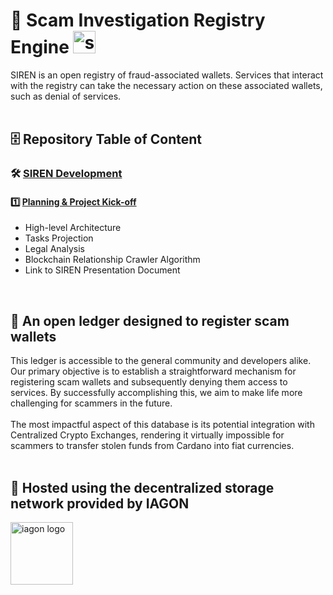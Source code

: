 # 🚨 Scam Investigation Registry Engine [<img alt="siren webapp" width="36px" src="https://cdn-icons-png.flaticon.com/512/1150/1150626.png" />][siren]
SIREN is an open registry of fraud-associated wallets. Services that interact with the registry can take the necessary action on these associated wallets, such as denial of services.
</br>
</br>

## 🗄 Repository Table of Content
### 🛠️ [SIREN Development](https://github.com/XerberusTeam/SIREN/tree/735e4c9865815fb510509d7194dbcbfc2e9dfea5/SIREN%20Development) 
#### 1️⃣ [Planning & Project Kick-off](https://github.com/XerberusTeam/SIREN/blob/2b5b4d5e806d3bd89a3da7833668c5886a75a5db/SIREN%20Development/Project_Kick-off.md)
- High-level Architecture
- Tasks Projection
- Legal Analysis
- Blockchain Relationship Crawler Algorithm
- Link to SIREN Presentation Document
</br>

## 📒 An open ledger designed to register scam wallets
This ledger is accessible to the general community and developers alike. Our primary objective is to establish a straightforward mechanism for registering scam wallets and subsequently denying them access to services. By successfully accomplishing this, we aim to make life more challenging for scammers in the future. 
</br> 
</br>
The most impactful aspect of this database is its potential integration with Centralized Crypto Exchanges, rendering it virtually impossible for scammers to transfer stolen funds from Cardano into fiat currencies.
</br>
</br>

## 💾 Hosted using the decentralized storage network provided by IAGON
[<img alt="iagon logo" width="100px" src="https://cdn4.cdn-telegram.org/file/FZNz7RzfxvxTmC-M07mElaCHElEZuirrqlwYMkajSNXOiaqAfFGD3OYekTVcZlZXY5Z_XFn_BOoJEiRtvllGd5hVy6oRhm3Pyr-oqYPXPgRZOKRmYiDJe3uEaJn1bhFddszjBjZ7Su9gVigZEkoJ3A31kNJZ_CeEOPfREiYZpNUli6Ky6ushlxZ8mpTPDA2bx3qwxrCbjZiUoXtvhOqyxpTX58h9zfE70jMOsfApGhFltMN4WaWsha8748JcDZP9PIbWFm-0b_KlVdpeeuHiOMey0hOZ78V1U_yTvJu6hj7wm5M484rcfSguW6mseXAyeYoGdn08_nNfYm_p9xWcmw.jpg" />][iagon]
</br>
</br>

[siren]: https://app.xerberus.io/siren
[iagon]: https://iagon.com/
